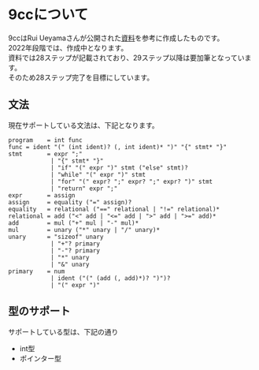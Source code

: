 # 9ccについて
9ccはRui Ueyamaさんが公開された[資料](https://www.sigbus.info/compilerbookv)を参考に作成したものです。<br>
2022年段階では、作成中となります。<br>
資料では28ステップが記載されており、29ステップ以降は要加筆となっています。<br>
そのため28ステップ完了を目標にしています。

## 文法
現在サポートしている文法は、下記となります。
```text
program    = int func
func = ident "(" (int ident)? (, int ident)* ")" "{" stmt* "}"
stmt       = expr ";"
            | "{" stmt* "}" 
            | "if" "(" expr ")" stmt ("else" stmt)?
            | "while" "(" expr ")" stmt
            | "for" "(" expr? ";" expr? ";" expr? ")" stmt
            | "return" expr ";"
expr       = assign
assign     = equality ("=" assign)?
equality   = relational ("==" relational | "!=" relational)*
relational = add ("<" add | "<=" add | ">" add | ">=" add)*
add        = mul ("+" mul | "-" mul)*
mul        = unary ("*" unary | "/" unary)*
unary      = "sizeof" unary
            | "+"? primary
            | "-"? primary
            | "*" unary
            | "&" unary
primary    = num 
            | ident ("(" (add (, add)*)? ")")? 
            | "(" expr ")"
```

## 型のサポート
サポートしている型は、下記の通り
- int型
- ポインター型